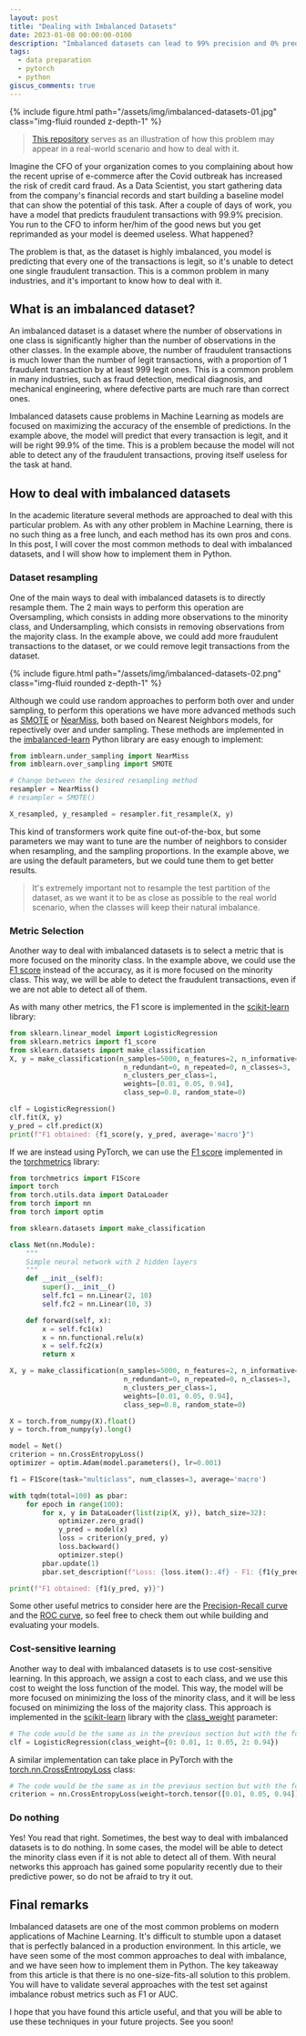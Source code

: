 ```yaml
---
layout: post
title: "Dealing with Imbalanced Datasets"
date: 2023-01-08 00:00:00-0100
description: "Imbalanced datasets can lead to 99% precision and 0% predictive power, how could we then fit our models?"
tags: 
  - data preparation
  - pytorch
  - python
giscus_comments: true
---
```


{% include figure.html path="/assets/img/imbalanced-datasets-01.jpg" class="img-fluid rounded z-depth-1" %}

> [This repository](https://github.com/josumsc/credit-card-fraud-detection) serves as an illustration of how this problem may appear in a real-world scenario and how to deal with it.

Imagine the CFO of your organization comes to you complaining about how the recent uprise of e-commerce after the Covid outbreak has increased the risk of credit card fraud. As a Data Scientist, you start gathering data from the company's financial records and start building a baseline model that can show the potential of this task. After a couple of days of work, you have a model that predicts fraudulent transactions with 99.9% precision. You run to the CFO to inform her/him of the good news but you get reprimanded as your model is deemed useless. What happened?

The problem is that, as the dataset is highly imbalanced, you model is predicting that every one of the transactions is legit, so it's unable to detect one single fraudulent transaction. This is a common problem in many industries, and it's important to know how to deal with it.

## What is an imbalanced dataset?

An imbalanced dataset is a dataset where the number of observations in one class is significantly higher than the number of observations in the other classes. In the example above, the number of fraudulent transactions is much lower than the number of legit transactions, with a proportion of 1 fraudulent transaction by at least 999 legit ones. This is a common problem in many industries, such as fraud detection, medical diagnosis, and mechanical engineering, where defective parts are much rare than correct ones.

Imbalanced datasets cause problems in Machine Learning as models are focused on maximizing the accuracy of the ensemble of predictions. In the example above, the model will predict that every transaction is legit, and it will be right 99.9% of the time. This is a problem because the model will not able to detect any of the fraudulent transactions, proving itself useless for the task at hand.

## How to deal with imbalanced datasets

In the academic literature several methods are approached to deal with this particular problem. As with any other problem in Machine Learning, there is no such thing as a free lunch, and each method has its own pros and cons. In this post, I will cover the most common methods to deal with imbalanced datasets, and I will show how to implement them in Python.

### Dataset resampling

One of the main ways to deal with imbalanced datasets is to directly resample them. The 2 main ways to perform this operation are Oversampling, which consists in adding more observations to the minority class, and Undersampling, which consists in removing observations from the majority class. In the example above, we could add more fraudulent transactions to the dataset, or we could remove legit transactions from the dataset.

{% include figure.html path="/assets/img/imbalanced-datasets-02.png" class="img-fluid rounded z-depth-1" %}

Although we could use random approaches to perform both over and under sampling, to perform this operations we have more advanced methods such as [SMOTE](https://arxiv.org/abs/1106.1813) or [NearMiss](https://www.sciencedirect.com/science/article/pii/S0957417422005280), both based on Nearest Neighbors models, for repectively over and under sampling. These methods are implemented in the [imbalanced-learn](https://imbalanced-learn.org/stable/) Python library are easy enough to implement:

```python
from imblearn.under_sampling import NearMiss
from imblearn.over_sampling import SMOTE

# Change between the desired resampling method
resampler = NearMiss()
# resampler = SMOTE()

X_resampled, y_resampled = resampler.fit_resample(X, y)
```

This kind of transformers work quite fine out-of-the-box, but some parameters we may want to tune are the number of neighbors to consider when resampling, and the sampling proportions. In the example above, we are using the default parameters, but we could tune them to get better results.

> It's extremely important not to resample the test partition of the dataset, as we want it to be as close as possible to the real world scenario, when the classes will keep their natural imbalance.

### Metric Selection

Another way to deal with imbalanced datasets is to select a metric that is more focused on the minority class. In the example above, we could use the [F1 score](https://en.wikipedia.org/wiki/F1_score) instead of the accuracy, as it is more focused on the minority class. This way, we will be able to detect the fraudulent transactions, even if we are not able to detect all of them.

As with many other metrics, the F1 score is implemented in the [scikit-learn](https://scikit-learn.org/stable/) library:

```python
from sklearn.linear_model import LogisticRegression
from sklearn.metrics import f1_score
from sklearn.datasets import make_classification
X, y = make_classification(n_samples=5000, n_features=2, n_informative=2,
                            n_redundant=0, n_repeated=0, n_classes=3,
                            n_clusters_per_class=1,
                            weights=[0.01, 0.05, 0.94],
                            class_sep=0.8, random_state=0)

clf = LogisticRegression()
clf.fit(X, y)
y_pred = clf.predict(X)
print(f"F1 obtained: {f1_score(y, y_pred, average='macro'}")
```

If we are instead using PyTorch, we can use the [F1 score](https://torchmetrics.readthedocs.io/en/stable/classification/f1_score.html) implemented in the [torchmetrics](https://torchmetrics.readthedocs.io/en/latest/) library:

```python
from torchmetrics import F1Score
import torch
from torch.utils.data import DataLoader
from torch import nn
from torch import optim

from sklearn.datasets import make_classification

class Net(nn.Module):
    """
    Simple neural network with 2 hidden layers
    """
    def __init__(self):
        super().__init__()
        self.fc1 = nn.Linear(2, 10)
        self.fc2 = nn.Linear(10, 3)

    def forward(self, x):
        x = self.fc1(x)
        x = nn.functional.relu(x)
        x = self.fc2(x)
        return x

X, y = make_classification(n_samples=5000, n_features=2, n_informative=2,
                            n_redundant=0, n_repeated=0, n_classes=3,
                            n_clusters_per_class=1,
                            weights=[0.01, 0.05, 0.94],
                            class_sep=0.8, random_state=0)

X = torch.from_numpy(X).float()
y = torch.from_numpy(y).long()

model = Net()
criterion = nn.CrossEntropyLoss()
optimizer = optim.Adam(model.parameters(), lr=0.001)

f1 = F1Score(task="multiclass", num_classes=3, average='macro')

with tqdm(total=100) as pbar:
    for epoch in range(100):
        for x, y in DataLoader(list(zip(X, y)), batch_size=32):
            optimizer.zero_grad()
            y_pred = model(x)
            loss = criterion(y_pred, y)
            loss.backward()
            optimizer.step()
        pbar.update(1)
        pbar.set_description(f"Loss: {loss.item():.4f} - F1: {f1(y_pred, y):.4f}")

print(f"F1 obtained: {f1(y_pred, y)}")
```

Some other useful metrics to consider here are the [Precision-Recall curve](https://en.wikipedia.org/wiki/Precision_and_recall) and the [ROC curve](https://en.wikipedia.org/wiki/Receiver_operating_characteristic), so feel free to check them out while building and evaluating your models.

### Cost-sensitive learning

Another way to deal with imbalanced datasets is to use cost-sensitive learning. In this approach, we assign a cost to each class, and we use this cost to weight the loss function of the model. This way, the model will be more focused on minimizing the loss of the minority class, and it will be less focused on minimizing the loss of the majority class. This approach is implemented in the [scikit-learn](https://scikit-learn.org/stable/) library with the [class_weight](https://scikit-learn.org/stable/modules/generated/sklearn.linear_model.LogisticRegression.html) parameter:

```python
# The code would be the same as in the previous section but with the following change
clf = LogisticRegression(class_weight={0: 0.01, 1: 0.05, 2: 0.94})
```

A similar implementation can take place in PyTorch with the [torch.nn.CrossEntropyLoss](https://pytorch.org/docs/stable/generated/torch.nn.CrossEntropyLoss.html) class:

```python
# The code would be the same as in the previous section but with the following change
criterion = nn.CrossEntropyLoss(weight=torch.tensor([0.01, 0.05, 0.94]))
```

### Do nothing

Yes! You read that right. Sometimes, the best way to deal with imbalanced datasets is to do nothing. In some cases, the model will be able to detect the minority class even if it is not able to detect all of them. With neural networks this approach has gained some popularity recently due to their predictive power, so do not be afraid to try it out.

## Final remarks

Imbalanced datasets are one of the most common problems on modern applications of Machine Learning. It's difficult to stumble upon a dataset that is perfectly balanced in a production environment. In this article, we have seen some of the most common approaches to deal with imbalance, and we have seen how to implement them in Python. The key takeaway from this article is that there is no one-size-fits-all solution to this problem. You will have to validate several approaches with the test set against imbalance robust metrics such as F1 or AUC.

 I hope that you have found this article useful, and that you will be able to use these techniques in your future projects. See you soon!
